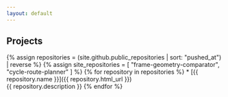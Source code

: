 ```yaml
---
layout: default
---
```



Projects
--------

{% assign repositories = (site.github.public_repositories | sort: "pushed_at") | reverse %}
{% assign site_repositories = [ "frame-geometry-comparator", "cycle-route-planner" ] %}
{% for repository in repositories %}
    * [{{ repository.name }}]({{ repository.html_url }})  
      {{ repository.description }}
{% endfor %}
